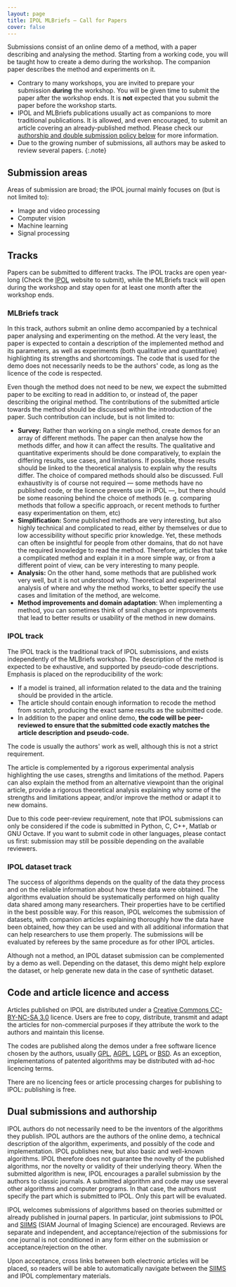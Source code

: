 ```yaml
---
layout: page
title: IPOL MLBriefs — Call for Papers
cover: false
---
```


Submissions consist of an online demo of a method, with a paper describing and analysing the method. Starting from a working code, you will be taught how to create a demo during the workshop. The companion paper describes the method and experiments on it.

* Contrary to many workshops, you are invited to prepare your submission **during** the workshop. You will be given time to submit the paper after the workshop ends.
It is **not** expected that you submit the paper before the workshop starts.
* IPOL and MLBriefs publications usually act as companions to more traditional publications. It is allowed, and even encouraged, to submit an article covering an already-published method.
Please check our [authorship and double submission policy below](#dual) for more information.
* Due to the growing number of submissions, all authors may be asked to review several papers.
{:.note}

## Submission areas
Areas of submission are broad; the IPOL journal mainly focuses on (but is not limited to):
* Image and video processing
* Computer vision
* Machine learning
* Signal processing

## Tracks
Papers can be submitted to different tracks. The IPOL tracks are open year-long (Check the [IPOL](https://www.ipol.im) website to submit), while the MLBriefs track will open during the workshop and stay open for at least one month after the workshop ends.

### MLBriefs track
In this track, authors submit an online demo accompanied by a technical paper analysing and experimenting on the method.
At the very least, the paper is expected to contain a description of the implemented method and its parameters, as well as experiments (both qualitative and quantitative) highlighting its strengths and shortcomings.
The code that is used for the demo does not necessarily needs to be the authors' code, as long as the licence of the code is respected.

Even though the method does not need to be new, we expect the submitted paper to be exciting to read in addition to, or instead of, the paper describing the original method. The contributions of the submitted article towards the method should be discussed within the introduction of the paper. Such contribution can include, but is not limited to:

* **Survey:** Rather than working on a single method, create demos for an array of different methods. The paper can then analyse how the methods differ, and how it can affect the results. The qualitative and quantitative experiments should be done comparatively, to explain the differing results, use cases, and limitations. If possible, those results should be linked to the theoretical analysis to explain why the results differ. The choice of compared methods should also be discussed. Full exhaustivity is of course not required — some methods have no published code, or the licence prevents use in IPOL —, but there should be some reasoning behind the choice of methods (e. g. comparing methods that follow a specific approach, or recent methods to further easy experimentation on them, etc)
* **Simplification:** Some published methods are very interesting, but also highly technical and complicated to read, either by themselves or due to low accessibility without specific prior knowledge. Yet, these methods can often be insightful for people from other domains, that do not have the required knowledge to read the method. Therefore, articles that take a complicated method and explain it in a more simple way, or from a different point of view, can be very interesting to many people.
* **Analysis:** On the other hand, some methods that are published work very well, but it is not understood why. Theoretical and experimental analysis of where and why the method works, to better specify the use cases and limitation of the method, are welcome.
* **Method improvements and domain adaptation**: When implementing a method, you can sometimes think of small changes or improvements that lead to better results or usability of the method in new domains.


### IPOL track
The IPOL track is the traditional track of IPOL submissions, and exists independently of the MLBriefs workshop.
The description of the method is expected to be exhaustive, and supported by pseudo-code descriptions.
Emphasis is placed on the reproducibility of the work:

* If a model is trained, all information related to the data and the training should be provided in the article.
* The article should contain enough information to recode the method from scratch, producing the exact same results as the submitted code.
* In addition to the paper and online demo, **the code will be peer-reviewed to ensure that the submitted code exactly matches the article description and pseudo-code.**

The code is usually the authors' work as well, although this is not a strict requirement.

The article is complemented by a rigorous experimental analysis highlighting the use cases, strengths and limitations of the method. Papers can also explain the method from an alternative viewpoint than the original article, provide a rigorous theoretical analysis explaining why some of the strengths and limitations appear, and/or improve the method or adapt it to new domains.

Due to this code peer-review requirement, note that IPOL submissions can only be considered if the code is submitted in Python, C, C++, Matlab or GNU Octave.
If you want to submit code in other languages, please contact us first: submission may still be possible depending on the available reviewers.

### IPOL dataset track
The success of algorithms depends on the quality of the data they process and on the reliable information about how these data were obtained.
The algorithms evaluation should be systematically performed on high quality data shared among many researchers.
Their properties have to be certified in the best possible way.
For this reason, IPOL welcomes the submission of datasets, with companion articles explaining thoroughly how the data have been obtained, how they can be used and with all additional information that can help researchers to use them properly. The submissions will be evaluated by referees by the same procedure as for other IPOL articles.

Although not a method, an IPOL dataset submission can be complemented by a demo as well. Depending on the dataset, this demo might help explore the dataset, or help generate new data in the case of synthetic dataset.

## Code and article licence and access
Articles published on IPOL are distributed under a [Creative Commons CC-BY-NC-SA 3.0](http://creativecommons.org/licenses/by-nc-sa/3.0/) licence.
Users are free to copy, distribute, transmit and adapt the articles for non-commercial purposes if they attribute the work to the authors and maintain this license.

The codes are published along the demos under a free software licence chosen by the authors, usually [GPL](http://www.gnu.org/licenses/gpl.html), [AGPL](http://www.gnu.org/licenses/agpl.html), [LGPL](http://www.gnu.org/licenses/lgpl.html) or [BSD](http://creativecommons.org/licenses/BSD/).
As an exception, implementations of patented algorithms may be distributed with ad-hoc licencing terms.

There are no licencing fees or article processing charges for publishing to IPOL: publishing is free.

## <a name=dual></a> Dual submissions and authorship

IPOL authors do not necessarily need to be the inventors of the algorithms they publish.
IPOL authors are the authors of the online demo, a technical description of the algorithm, experiments, and possibly of the code and implementation.
IPOL publishes new, but also basic and well-known algorithms. IPOL therefore does not guarantee the novelty of the published algorithms, nor the novelty or validity of their underlying theory.
When the submitted algorithm is new, IPOL encourages a parallel submission by the authors to classic journals.
A submitted algorithm and code may use several other algorithms and computer programs. In that case, the authors must specify the part which is submitted to IPOL. Only this part will be evaluated.

IPOL welcomes submissions of algorithms based on theories submitted or already published in journal papers.
In particular, joint submissions to IPOL and [SIIMS](http://www.siam.org/journals/siims.php) (SIAM Journal of Imaging Science) are encouraged. Reviews are separate and independent, and acceptance/rejection of the submissions for one journal is not conditioned in any form either on the submission or acceptance/rejection on the other.

Upon acceptance, cross links between both electronic articles will be placed, so readers will be able to automatically navigate between the [SIIMS](http://www.siam.org/journals/siims.php) and IPOL complementary materials.

